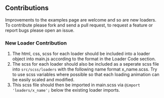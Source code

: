 ## Contributions
Improvements to the examples page are welcome and so are new loaders. To contribute please fork and send a pull request, to request a feature or report bugs please open an issue.

### New Loader Contribution
1. The html, css, scss for each loader should be included into a loader object into main.js according to the format in the Loader Code section.
2. The scss for each loader should also be included as a seperate scss file into `src/scss/loaders` with the following name format x_name.scss. Try to use scss variables where possible so that each loading animation can be easily scaled and modified.
3. This scss file should then be imported in main.scss via `@import 'loaders/x_name';` below the existing loader imports.
